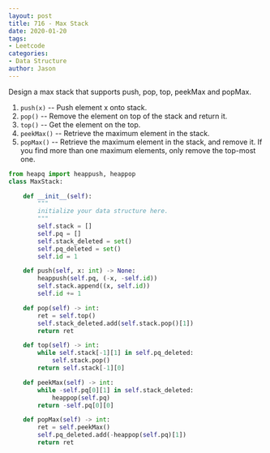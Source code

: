 ```yaml
---
layout: post
title: 716 - Max Stack
date: 2020-01-20
tags:
- Leetcode
categories:
- Data Structure
author: Jason
---
```

Design a max stack that supports push, pop, top, peekMax and popMax.

1. `push(x)` -- Push element x onto stack.
2. `pop()` -- Remove the element on top of the stack and return it.
3. `top()` -- Get the element on the top.
4. `peekMax()` -- Retrieve the maximum element in the stack.
5. `popMax()` -- Retrieve the maximum element in the stack, and remove it. If you find more than one maximum elements, only remove the top-most one.

```python
from heapq import heappush, heappop
class MaxStack:

    def __init__(self):
        """
        initialize your data structure here.
        """
        self.stack = []
        self.pq = []
        self.stack_deleted = set()
        self.pq_deleted = set()
        self.id = 1

    def push(self, x: int) -> None:
        heappush(self.pq, (-x, -self.id))
        self.stack.append((x, self.id))
        self.id += 1

    def pop(self) -> int:
        ret = self.top()
        self.stack_deleted.add(self.stack.pop()[1])
        return ret

    def top(self) -> int:
        while self.stack[-1][1] in self.pq_deleted:
            self.stack.pop()
        return self.stack[-1][0]

    def peekMax(self) -> int:
        while -self.pq[0][1] in self.stack_deleted:
            heappop(self.pq)
        return -self.pq[0][0]

    def popMax(self) -> int:
        ret = self.peekMax()
        self.pq_deleted.add(-heappop(self.pq)[1])
        return ret
```
